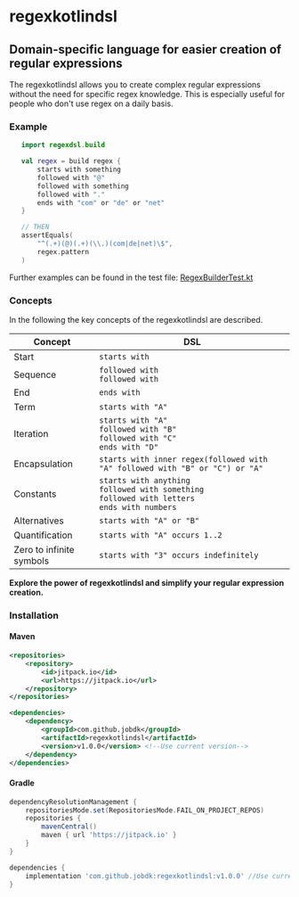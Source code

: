 # regexkotlindsl
## Domain-specific language for easier creation of regular expressions

The regexkotlindsl allows you to create complex regular expressions without the need for specific regex knowledge. This is especially useful for people who don't use regex on a daily basis.
### Example
 ```kotlin
    import regexdsl.build

    val regex = build regex {
        starts with something
        followed with "@"
        followed with something
        followed with "."
        ends with "com" or "de" or "net"
    }

    // THEN
    assertEquals(
        "^(.+)(@)(.+)(\\.)(com|de|net)\$",
        regex.pattern
    )
```
Further examples can be found in the test file: [RegexBuilderTest.kt](src/test/kotlin/RegexBuilderTest.kt)

### Concepts
In the following the key concepts of the regexkotlindsl are described.

| Concept                  | DSL                                                                                                                                   |
|--------------------------|---------------------------------------------------------------------------------------------------------------------------------------|
| Start                    | ```starts with```                                                                                                                     |
| Sequence                 | ```followed with```<br/>```followed with```                                                                                           |
| End                      | ```ends with```                                                                                                                       |
| Term                     | ```starts with "A"```                                                                                                                 |
| Iteration                | ```starts with "A"```<br/>```followed with "B"``` <br/>```followed with "C"``` <br/>```ends with "D"```                               |
| Encapsulation            | ```starts with inner regex(followed with "A" followed with "B" or "C") or "A"```                                                      |
| Constants                | ```starts with anything```<br/>```followed with something``` <br/>```followed with letters``` <br/>```ends with numbers```                                     |
| Alternatives             | ```starts with "A" or "B" ```                                                                                                                          |
| Quantification           | ```starts with "A" occurs 1..2```                                                                                                                          |
| Zero to infinite symbols | ```starts with "3" occurs indefinitely```                                                                                                                          |

**Explore the power of regexkotlindsl and simplify your regular expression creation.**

### Installation
#### Maven
```xml
<repositories>
    <repository>
        <id>jitpack.io</id>
        <url>https://jitpack.io</url>
    </repository>
</repositories>

<dependencies>
    <dependency>
        <groupId>com.github.jobdk</groupId>
        <artifactId>regexkotlindsl</artifactId>
        <version>v1.0.0</version> <!--Use current version-->
    </dependency>
</dependencies>
```

#### Gradle
```groovy
dependencyResolutionManagement {
    repositoriesMode.set(RepositoriesMode.FAIL_ON_PROJECT_REPOS)
    repositories {
        mavenCentral()
        maven { url 'https://jitpack.io' }
    }
}

dependencies {
    implementation 'com.github.jobdk:regexkotlindsl:v1.0.0' //Use current version
}
```

